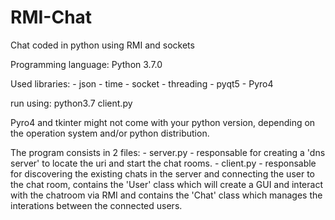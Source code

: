 # RMI-Chat
Chat coded in python using RMI and sockets

Programming language: Python 3.7.0

Used libraries:
	- json
	- time
	- socket
	- threading
	- pyqt5
	- Pyro4


run using: python3.7 client.py

Pyro4 and tkinter might not come with your python version, depending on the operation system and/or python distribution.

The program consists in 2 files:
	- server.py - responsable for creating a 'dns server' to locate the uri and start the chat rooms.
	- client.py - responsable for discovering the existing chats in the server and connecting the user to the chat room, contains the 'User' class which will create a GUI and interact with the chatroom via RMI and contains the 'Chat' class which manages the interations between the connected users.


